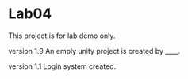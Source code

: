 # Lab04
This project is for lab demo only.

version 1.9 An emply unity project is created by ____.

version  1.1 Login system created.
